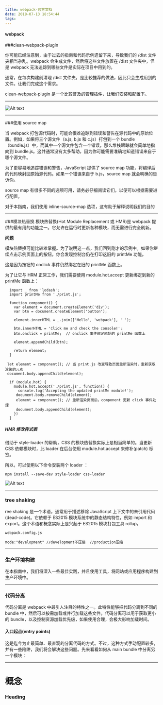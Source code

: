 ```yaml
---
title: webpack-官方文档
date: 2018-07-13 18:54:44
tags:
---
```

#### webpack

###clean-webpack-plugin

你可能已经注意到，由于过去的指南和代码示例遗留下来，导致我们的 /dist 文件夹相当杂乱。webpack 会生成文件，然后将这些文件放置在 /dist 文件夹中，但是 webpack 无法追踪到哪些文件是实际在项目中用到的。

通常，在每次构建前清理 /dist 文件夹，是比较推荐的做法，因此只会生成用到的文件。让我们完成这个需求。

clean-webpack-plugin 是一个比较普及的管理插件，让我们安装和配置下。


----------
![Alt text](./1531383837459.png)


----------

###使用 source map

当 webpack 打包源代码时，可能会很难追踪到错误和警告在源代码中的原始位置。例如，如果将三个源文件（a.js, b.js 和 c.js）打包到一个 bundle（bundle.js）中，而其中一个源文件包含一个错误，那么堆栈跟踪就会简单地指向到 bundle.js。这并通常没有太多帮助，因为你可能需要准确地知道错误来自于哪个源文件。

为了更容易地追踪错误和警告，JavaScript 提供了 source map 功能，将编译后的代码映射回原始源代码。如果一个错误来自于 b.js，source map 就会明确的告诉你。

source map 有很多不同的选项可用，请务必仔细阅读它们，以便可以根据需要进行配置。

对于本指南，我们使用 inline-source-map 选项，这有助于解释说明我们的目的


----------
###模块热替换
模块热替换(Hot Module Replacement 或 HMR)是 webpack 提供的最有用的功能之一。它允许在运行时更新各种模块，而无需进行完全刷新。

**问题**

模块热替换可能比较难掌握。为了说明这一点，我们回到刚才的示例中。如果你继续点击示例页面上的按钮，你会发现控制台仍在打印这旧的 printMe 功能。

这是因为按钮的 onclick 事件仍然绑定在旧的 printMe 函数上。

为了让它与 HRM 正常工作，我们需要使用 module.hot.accept 更新绑定到新的 printMe 函数上：

```
  import _ from 'lodash';
  import printMe from './print.js';

  function component() {
    var element = document.createElement('div');
    var btn = document.createElement('button');

    element.innerHTML = _.join(['Hello', 'webpack'], ' ');

    btn.innerHTML = 'Click me and check the console!';
    btn.onclick = printMe;  // onclick 事件绑定原始的 printMe 函数上

    element.appendChild(btn);

    return element;
  }

 let element = component(); // 当 print.js 改变导致页面重新渲染时，重新获取渲染的元素
 document.body.appendChild(element);

  if (module.hot) {
    module.hot.accept('./print.js', function() {
      console.log('Accepting the updated printMe module!');
     document.body.removeChild(element);
     element = component(); // 重新渲染页面后，component 更新 click 事件处理
     document.body.appendChild(element);
    })
  }
```

##### HMR 修改样式表

借助于 style-loader 的帮助，CSS 的模块热替换实际上是相当简单的。当更新 CSS 依赖模块时，此 loader 在后台使用 module.hot.accept 来修补(patch)  标签。

所以，可以使用以下命令安装两个 loader ：

`npm install --save-dev style-loader css-loader`

![Alt text](./1531394549181.png)


----------

### tree shaking

ree shaking 是一个术语，通常用于描述移除 JavaScript 上下文中的未引用代码(dead-code)。它依赖于 ES2015 模块系统中的静态结构特性，例如 import 和 export。这个术语和概念实际上是兴起于 ES2015 模块打包工具 rollup。

```
webpack.config.js

mode:"development" //development不压缩  //production压缩
```


----------
### 生产环境构建

在本指南中，我们将深入一些最佳实践，并且使用工具，将网站或应用程序构建到生产环境中。


----------


### 代码分离
代码分离是 webpack 中最引人注目的特性之一。此特性能够把代码分离到不同的 bundle 中，然后可以按需加载或并行加载这些文件。代码分离可以用于获取更小的 bundle，以及控制资源加载优先级，如果使用合理，会极大影响加载时间。

#### 入口起点(entry points)
这是迄今为止最简单、最直观的分离代码的方式。不过，这种方式手动配置较多，并有一些陷阱，我们将会解决这些问题。先来看看如何从 main bundle 中分离另一个模块：


----------
# 概念

### Heading